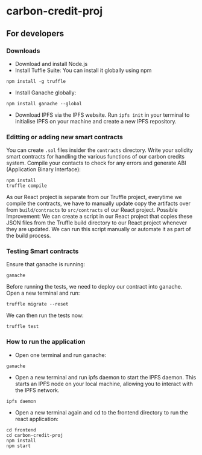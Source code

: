 # carbon-credit-proj

## For developers
### Downloads
- Download and install Node.js
- Install Tuffle Suite: You can install it globally using npm
```
npm install -g truffle
```
- Install Ganache globally:
```
npm install ganache --global
```
- Download IPFS via the IPFS website. Run `ipfs init` in your terminal to initialise IPFS on your machine and create a new IPFS repository.

### Editting or adding new smart contracts
You can create `.sol` files insider the `contracts` directory. Write your solidity smart contracts for handling the various functions of our carbon credits system. Compile your contacts to check for any errors and generate ABI (Application Binary Interface):
```
npm install
truffle compile
```
As our React project is separate from our Truffle project, everytime we compile the contracts, we have to manually update copy the artifacts over from `build/contracts` to `src/contracts` of our React project. Possible Improvement: We can create a script in our React project that copies these JSON files from the Truffle build directory to our React project whenever they are updated. We can run this script manually or automate it as part of the build process.

### Testing Smart contracts
Ensure that ganache is running:
```
ganache
```
Before running the tests, we need to deploy our contract into ganache. Open a new terminal and run:
```
truffle migrate --reset
```
We can then run the tests now:
```
truffle test
```
### How to run the application
- Open one terminal and run ganache:
```
ganache
```
- Open a new terminal and run ipfs daemon to start the IPFS daemon. This starts an IPFS node on your local machine, allowing you to interact with the IPFS network.
```
ipfs daemon
```
- Open a  new terminal again and cd to the frontend directory to run the react application:
```
cd frontend
cd carbon-credit-proj
npm install
npm start
```